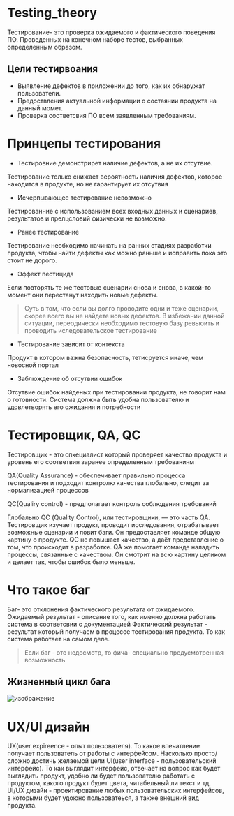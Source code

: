 # Testing_theory

Тестирование- это проверка ожидаемого и фактического поведения ПО. Проведенных на конечном наборе тестов, выбранных определенным образом.

## Цели тестирвоания

- Выявление дефектов в приложении до того, как их обнаружат пользователи.
- Предоствления актуальной информации о состаянии продукта на данный момет.
- Проверка соответсвия ПО всем заявленным требованиям.

# Принцепы тестирования

- Тестировние демонстрирет наличие дефектов, а не их отсутвие.

Тестирование только снижает вероятность наличия дефектов, которое находится в продукте, но не гарантирует их отсутвия

- Исчерпывающее тестирование невозможно

Тестированние с использованием всех входных данных и сценариев, результатов и прелцсловий физически не возможно.

- Ранее тестирование

Тестирование необходимо начинать на ранних стадиях разработки продукта, чтобы найти дефекты как можно раньше и исправить пока это стоит не дорого.

- Эффект пестицида

Если повторять те же тестовые сценарии снова и снова, в какой-то момент они перестанут находить новые дефекты.

> Суть в том, что если вы долго проводите одни и теже сценарии, скорее всего вы не найдете новых дефектов. В избежании данной ситуации, переодически необходимо тестовую базу ревьюить и проводить иследовательское тестирование

- Тестирование зависит от контекста

Продукт в котором важна безопасность, тетисруется иначе, чем новосной портал

- Заблюждение об отсутвии ошибок

Отсутвие ошибок найденых при тестировании продукта, не говорит нам о готовности. Система должна быть удобна пользователю и удовлетворять его ожидания и потребности

# Тестировщик, QA, QC

Тестировщик - это спкециалист который проверяет качество продукта и уровень его соответвия заранее определенным требованиям

QA(Quality Assurance) - обеспечивает правильно процесса тестирования и подходит  контролю качества глобально, следит за нормализацией процессов

QC(Qualiry control) - предполагает контроль соблюдения требований 

Глобально QС (Quality Control), или тестировщики, — это часть QA. Тестировщик изучает продукт, проводит исследования, отрабатывает возможные сценарии и ловит баги. Он предоставляет команде общую картину о продукте. QC не повышает качество, а даёт представление о том, что происходит в разработке. QA же помогает команде наладить процессы, связанные с качеством. Он смотрит на всю картину целиком и делает так, чтобы ошибок было меньше.

# Что такое баг
Баг- это отклонения фактического результата от ожидаемого.
Ожидаемый результат - описание того, как именно должна работать система в соответсвии с документацией
Фактический результат - результат который получаем в процессе тестирования продукта. То как система работает на самом деле.
> Если баг - это недосмотр, то фича- специально предусмотренная возможность

## Жизненный цикл бага
![изображение](https://sun9-27.userapi.com/impf/c855628/v855628440/13fb92/9a2SNh-BGGc.jpg?size=807x427&quality=96&sign=b8b49ea3e73b581a588cf999eb4625b7&type=album)

# UX/UI дизайн
UX(user expireence - опыт пользователя). То какое впечатление получает пользователь от работы с интерфейсом. Насколько просто/сложно достичь желаемой цели 
UI(user interface - пользовательский интерфейс). То как выглядит интерфейс, отвечает на вопрос как будет выглядить продукт, удобно ли  будет  пользователю работать с продуктом, какого продукт будет цвета, читабельный ли текст и тд.
UI/UX дизайн - проектирование любых пользовательских интерфейсов, в которыми будет удоюно пользоватеься, а также внешний вид продукта.
